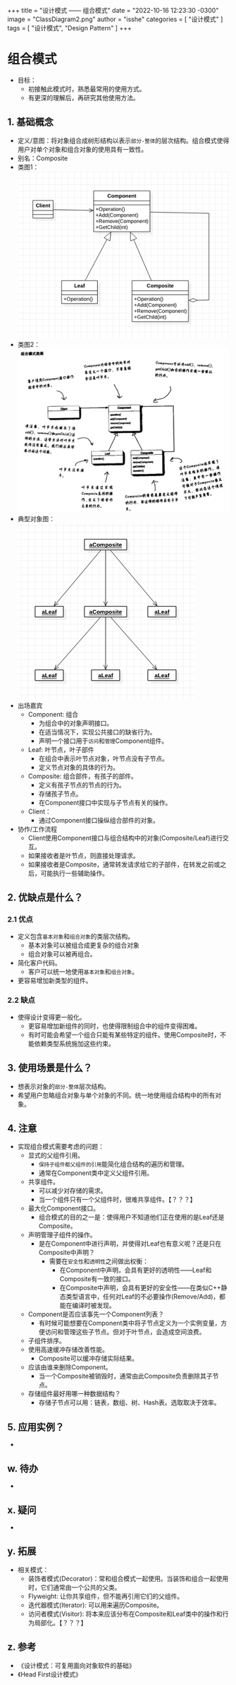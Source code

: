+++
title = "设计模式 —— 组合模式"
date = "2022-10-16 12:23:30 -0300"
image = "ClassDiagram2.png"
author = "isshe"
categories = [ "设计模式" ]
tags = [ "设计模式", "Design Pattern" ]
+++


# 组合模式
* 目标：
    * 初接触此模式时，熟悉最常用的使用方式。
    * 有更深的理解后，再研究其他使用方法。
## 1. 基础概念
* 定义/意图：将对象组合成树形结构以表示`部分-整体`的层次结构。组合模式使得用户对单个对象和组合对象的使用具有一致性。
* 别名：Composite
* 类图1：
![类图](ClassDiagram.png)
* 类图2：
![类图](ClassDiagram2.png)
* 典型对象图：
![对象图](ObjectDiagram.png)
* 出场嘉宾
    * Component: 组合
        * 为组合中的对象声明接口。
        * 在适当情况下，实现公共接口的缺省行为。
        * 声明一个接口用于`访问`和`管理`Component组件。
    * Leaf: 叶节点，叶子部件
        * 在组合中表示叶节点对象，叶节点没有子节点。
        * 定义节点对象的具体的行为。
    * Composite: 组合部件，有孩子的部件。
        * 定义有孩子节点的节点的行为。
        * 存储孩子节点。
        * 在Component接口中实现与子节点有关的操作。
    * Client：
        * 通过Component接口操纵组合部件的对象。
* 协作/工作流程
    * Client使用Component接口与组合结构中的对象(Composite/Leaf)进行交互。
    * 如果接收者是叶节点，则直接处理请求。
    * 如果接收者是Composite，通常转发请求给它的子部件，在转发之前或之后，可能执行一些辅助操作。

## 2. 优缺点是什么？
### 2.1 优点
* 定义包含`基本对象`和`组合对象`的类层次结构。
    * 基本对象可以被组合成更复杂的组合对象
    * 组合对象可以被再组合。
* 简化客户代码。
    * 客户可以统一地使用`基本对象`和`组合对象`。
* 更容易增加新类型的组件。


### 2.2 缺点
* 使得设计变得更一般化。
    * 更容易增加新组件的同时，也使得限制组合中的组件变得困难。
    * 有时可能会希望一个组合只能有某些特定的组件。使用Composite时，不能依赖类型系统施加这些约束。


## 3. 使用场景是什么？
* 想表示对象的`部分-整体`层次结构。
* 希望用户忽略组合对象与单个对象的不同。统一地使用组合结构中的所有对象。


## 4. 注意
* 实现组合模式需要考虑的问题：
    * 显式的父组件引用。
        * `保持子组件都父组件的引用`能简化组合结构的遍历和管理。
        * 通常在Component类中定义父组件引用。
    * 共享组件。
        * 可以减少对存储的需求。
        * 当一个组件只有一个父组件时，很难共享组件。【？？？】
    * 最大化Component接口。
        * 组合模式的目的之一是：使得用户不知道他们正在使用的是Leaf还是Composite。
    * 声明管理子组件的操作。
        * 是在Component中进行声明，并使得对Leaf也有意义呢？还是只在Composite中声明？
            * 需要在`安全性`和`透明性`之间做出权衡：
                * 在Component中声明，会具有更好的透明性——Leaf和Composite有一致的接口。
                * 在Composite中声明，会具有更好的安全性——在类似C++静态类型语言中，任何对Leaf的不必要操作(Remove/Add)，都能在编译时被发现。
    * Component是否应该事先一个Component列表？
        * 有时候可能想要在Component类中将子节点定义为一个实例变量，方便访问和管理这些子节点。但对于叶节点，会造成空间浪费。
    * 子组件排序。
    * 使用高速缓冲存储改善性能。
        * Composite可以缓冲存储实际结果。
    * 应该由谁来删除Component。
        * 当一个Composite被销毁时，通常由此Composite负责删除其子节点。
    * 存储组件最好用哪一种数据结构？
        * 存储子节点可以用：链表，数组、树、Hash表。选取取决于效率。

## 5. 应用实例？
* 

## w. 待办
* 

## x. 疑问
* 

## y. 拓展
* 相关模式：
    * 装饰者模式(Decorator)：常和组合模式一起使用。当装饰和组合一起使用时，它们通常由一个公共的父类。
    * Flyweight: 让你共享组件，但不能再引用它们的父组件。
    * 迭代器模式(Iterator): 可以用来遍历Composite。
    * 访问者模式(Visitor): 将本来应该分布在Composite和Leaf类中的操作和行为局部化。【？？？】

## z. 参考
* 《设计模式：可复用面向对象软件的基础》
* 《Head First设计模式》

